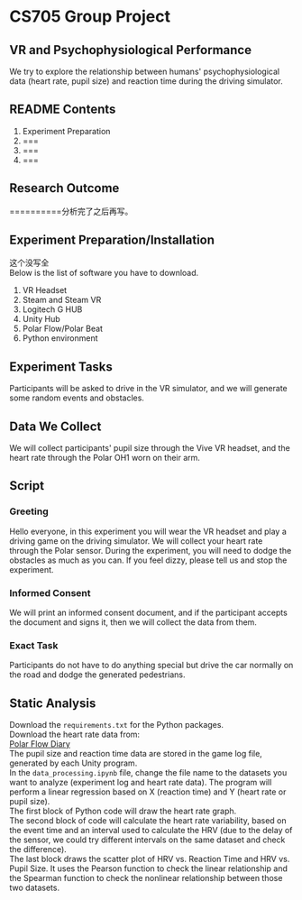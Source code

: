 # CS705 Group Project
## VR and Psychophysiological Performance
We try to explore the relationship between humans' psychophysiological data (heart rate, pupil size) and reaction time during the driving simulator.

## README Contents

1. Experiment Preparation
2. ===
3. ===
4. ===

## Research Outcome

==========分析完了之后再写。

## Experiment Preparation/Installation
这个没写全  
Below is the list of software you have to download.
1. VR Headset
2. Steam and Steam VR
3. Logitech G HUB
4. Unity Hub
5. Polar Flow/Polar Beat
6. Python environment

## Experiment Tasks

Participants will be asked to drive in the VR simulator, and we will generate some random events and obstacles.

## Data We Collect

We will collect participants' pupil size through the Vive VR headset, and the heart rate through the Polar OH1 worn on their arm.

## Script

### Greeting

Hello everyone, in this experiment you will wear the VR headset and play a driving game on the driving simulator. We will collect your heart rate through the Polar sensor. During the experiment, you will need to dodge the obstacles as much as you can. If you feel dizzy, please tell us and stop the experiment.

### Informed Consent

We will print an informed consent document, and if the participant accepts the document and signs it, then we will collect the data from them.

### Exact Task

Participants do not have to do anything special but drive the car normally on the road and dodge the generated pedestrians.

## Static Analysis

Download the `requirements.txt` for the Python packages.  
Download the heart rate data from:  
[Polar Flow Diary](https://flow.polar.com/diary/training-list)  
The pupil size and reaction time data are stored in the game log file, generated by each Unity program.  
In the `data_processing.ipynb` file, change the file name to the datasets you want to analyze (experiment log and heart rate data). The program will perform a linear regression based on X (reaction time) and Y (heart rate or pupil size).  
The first block of Python code will draw the heart rate graph.  
The second block of code will calculate the heart rate variability, based on the event time and an interval used to calculate the HRV (due to the delay of the sensor, we could try different intervals on the same dataset and check the difference).  
The last block draws the scatter plot of HRV vs. Reaction Time and HRV vs. Pupil Size. It uses the Pearson function to check the linear relationship and the Spearman function to check the nonlinear relationship between those two datasets.
